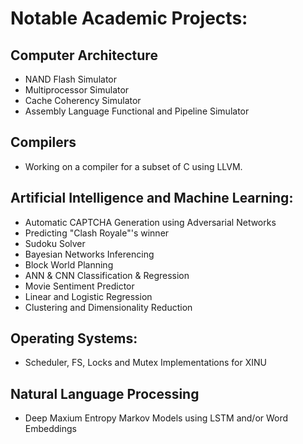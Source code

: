 # Notable Academic Projects:
## Computer Architecture
- NAND Flash Simulator
- Multiprocessor Simulator
- Cache Coherency Simulator
- Assembly Language Functional and Pipeline Simulator

## Compilers
- Working on a compiler for a subset of C using LLVM.

## Artificial Intelligence and Machine Learning:
- Automatic CAPTCHA Generation using Adversarial Networks
- Predicting "Clash Royale"'s winner
- Sudoku Solver
- Bayesian Networks Inferencing
- Block World Planning
- ANN & CNN Classification & Regression
- Movie Sentiment Predictor
- Linear and Logistic Regression
- Clustering and Dimensionality Reduction

## Operating Systems:
- Scheduler, FS, Locks and Mutex Implementations for XINU

## Natural Language Processing
- Deep Maxium Entropy Markov Models using LSTM and/or Word Embeddings

